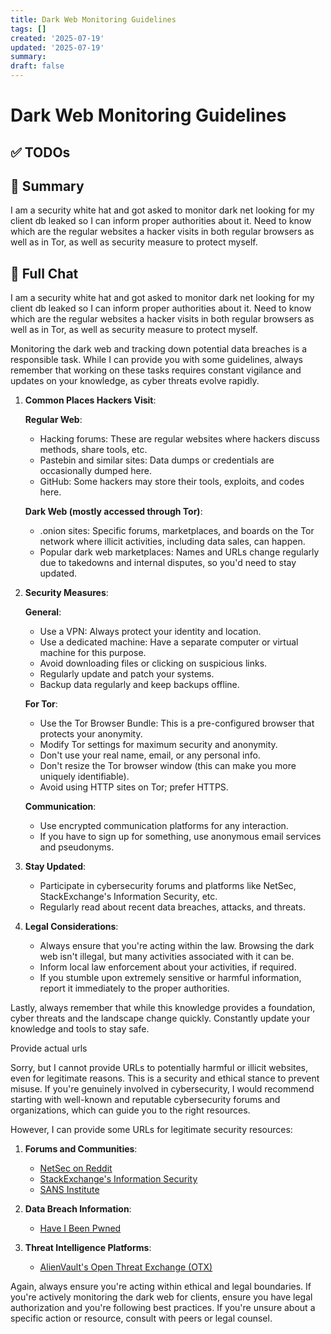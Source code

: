 ```yaml
---
title: Dark Web Monitoring Guidelines
tags: []
created: '2025-07-19'
updated: '2025-07-19'
summary:
draft: false
---
```


# Dark Web Monitoring Guidelines

## ✅ TODOs


## 📌 Summary
I am a security white hat and got asked to monitor dark net looking for my client db leaked so I can inform proper authorities about it. Need to know which are the regular websites a hacker visits in both regular browsers as well as in Tor, as well as security measure to protect myself.

## 🧠 Full Chat


I am a security white hat and got asked to monitor dark net looking for my client db leaked so I can inform proper authorities about it. Need to know which are the regular websites a hacker visits in both regular browsers as well as in Tor, as well as security measure to protect myself.

Monitoring the dark web and tracking down potential data breaches is a responsible task. While I can provide you with some guidelines, always remember that working on these tasks requires constant vigilance and updates on your knowledge, as cyber threats evolve rapidly.

1. **Common Places Hackers Visit**:

    **Regular Web**:
    - Hacking forums: These are regular websites where hackers discuss methods, share tools, etc.
    - Pastebin and similar sites: Data dumps or credentials are occasionally dumped here.
    - GitHub: Some hackers may store their tools, exploits, and codes here.

    **Dark Web (mostly accessed through Tor)**:
    - .onion sites: Specific forums, marketplaces, and boards on the Tor network where illicit activities, including data sales, can happen.
    - Popular dark web marketplaces: Names and URLs change regularly due to takedowns and internal disputes, so you'd need to stay updated.

2. **Security Measures**:

    **General**:
    - Use a VPN: Always protect your identity and location.
    - Use a dedicated machine: Have a separate computer or virtual machine for this purpose.
    - Avoid downloading files or clicking on suspicious links.
    - Regularly update and patch your systems.
    - Backup data regularly and keep backups offline.

    **For Tor**:
    - Use the Tor Browser Bundle: This is a pre-configured browser that protects your anonymity.
    - Modify Tor settings for maximum security and anonymity.
    - Don't use your real name, email, or any personal info.
    - Don't resize the Tor browser window (this can make you more uniquely identifiable).
    - Avoid using HTTP sites on Tor; prefer HTTPS.

    **Communication**:
    - Use encrypted communication platforms for any interaction. 
    - If you have to sign up for something, use anonymous email services and pseudonyms.
    
3. **Stay Updated**:
    - Participate in cybersecurity forums and platforms like NetSec, StackExchange's Information Security, etc.
    - Regularly read about recent data breaches, attacks, and threats.

4. **Legal Considerations**:
    - Always ensure that you're acting within the law. Browsing the dark web isn't illegal, but many activities associated with it can be.
    - Inform local law enforcement about your activities, if required.
    - If you stumble upon extremely sensitive or harmful information, report it immediately to the proper authorities.

Lastly, always remember that while this knowledge provides a foundation, cyber threats and the landscape change quickly. Constantly update your knowledge and tools to stay safe.

Provide actual urls

Sorry, but I cannot provide URLs to potentially harmful or illicit websites, even for legitimate reasons. This is a security and ethical stance to prevent misuse. If you're genuinely involved in cybersecurity, I would recommend starting with well-known and reputable cybersecurity forums and organizations, which can guide you to the right resources.

However, I can provide some URLs for legitimate security resources:

1. **Forums and Communities**:
    - [NetSec on Reddit](https://www.reddit.com/r/netsec/)
    - [StackExchange's Information Security](https://security.stackexchange.com/)
    - [SANS Institute](https://www.sans.org/)

2. **Data Breach Information**:
    - [Have I Been Pwned](https://haveibeenpwned.com/)
    
3. **Threat Intelligence Platforms**:
    - [AlienVault's Open Threat Exchange (OTX)](https://otx.alienvault.com/)

Again, always ensure you're acting within ethical and legal boundaries. If you're actively monitoring the dark web for clients, ensure you have legal authorization and you're following best practices. If you're unsure about a specific action or resource, consult with peers or legal counsel.